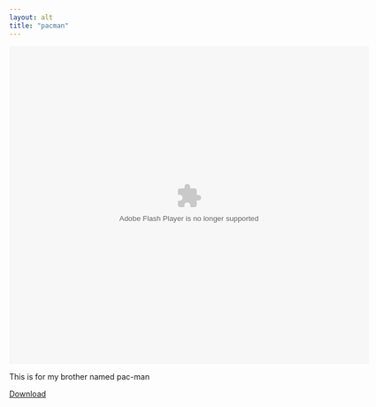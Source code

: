 ```yaml
---
layout: alt
title: "pacman"
---
```


<object width="100" height="100">
    <embed src="pacman.swf" flashvars="" base="" quality="high" allowscriptaccess="always" allowfullscreen="true" bgcolor="" wmode="window" width="650" height="575" type="application/x-shockwave-flash" pluginspage="http://www.macromedia.com/go/getflashplayer">
</object>

<br>
<p>This is for my brother named pac-man</p>

<a href="pacman.swf" download class="btn btn-outline-dark">Download</a>
